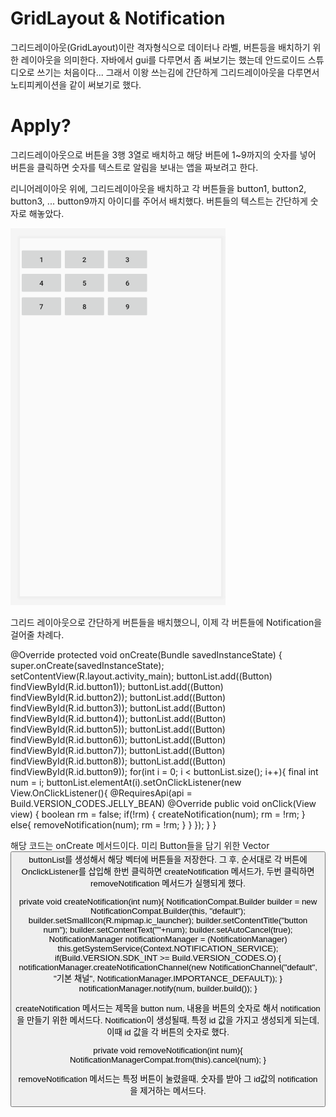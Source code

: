 GridLayout & Notification
========
그리드레이아웃(GridLayout)이란 격자형식으로 데이터나 라벨, 버튼등을 배치하기 위한 레이아웃을 의미한다.
자바에서 gui를 다루면서 좀 써보기는 했는데 안드로이드 스튜디오로 쓰기는 처음이다...
그래서 이왕 쓰는김에 간단하게 그리드레이아웃을 다루면서 노티피케이션을 같이 써보기로 했다.


Apply?
=======
그리드레이아웃으로 버튼을 3행 3열로 배치하고 해당 버튼에 1~9까지의 숫자를 넣어 버튼을 클릭하면 숫자를 텍스트로 알림을 보내는 앱을 짜보려고 한다.


리니어레이아웃 위에, 그리드레이아웃을 배치하고 각 버튼들을 button1, button2, button3, ... button9까지 아이디를 주어서 배치했다.
버튼들의 텍스트는 간단하게 숫자로 해놓았다.

![pp2_GridLayout1](https://github.com/S0rrow/PracticalProject2/blob/master/blog/androidstudio.PNG)

그리드 레이아웃으로 간단하게 버튼들을 배치했으니, 이제 각 버튼들에 Notification을 걸어줄 차례다.

@Override
    protected void onCreate(Bundle savedInstanceState) {
        super.onCreate(savedInstanceState);
        setContentView(R.layout.activity_main);
        buttonList.add((Button) findViewById(R.id.button1));
        buttonList.add((Button) findViewById(R.id.button2));
        buttonList.add((Button) findViewById(R.id.button3));
        buttonList.add((Button) findViewById(R.id.button4));
        buttonList.add((Button) findViewById(R.id.button5));
        buttonList.add((Button) findViewById(R.id.button6));
        buttonList.add((Button) findViewById(R.id.button7));
        buttonList.add((Button) findViewById(R.id.button8));
        buttonList.add((Button) findViewById(R.id.button9));
        for(int i = 0; i < buttonList.size(); i++){
            final int num = i;
            buttonList.elementAt(i).setOnClickListener(new View.OnClickListener(){
                @RequiresApi(api = Build.VERSION_CODES.JELLY_BEAN)
                @Override
                public void onClick(View view) {
                    boolean rm = false;
                    if(!rm) {
                        createNotification(num);
                        rm = !rm;
                    }
                    else{
                        removeNotification(num);
                        rm = !rm;
                    }
                }
            });
        }
    }
    
해당 코드는 onCreate 메서드이다. 미리 Button들을 담기 위한 Vector<Button> buttonList를 생성해서 해당 벡터에 버튼들을 저장한다.
그 후, 순서대로 각 버튼에 OnclickListener를 삽입해 한번 클릭하면 createNotification 메서드가, 두번 클릭하면 removeNotification 메서드가 실행되게 했다.
    
    
private void createNotification(int num){
    NotificationCompat.Builder builder = new NotificationCompat.Builder(this, "default");
    builder.setSmallIcon(R.mipmap.ic_launcher);
    builder.setContentTitle("button num");
    builder.setContentText(""+num);
    builder.setAutoCancel(true);
    NotificationManager notificationManager = (NotificationManager) this.getSystemService(Context.NOTIFICATION_SERVICE);
    if(Build.VERSION.SDK_INT >= Build.VERSION_CODES.O) {
        notificationManager.createNotificationChannel(new NotificationChannel("default", "기본 채널", NotificationManager.IMPORTANCE_DEFAULT));
    }
    notificationManager.notify(num, builder.build());
}


createNotification 메서드는 제목을 button num, 내용을 버튼의 숫자로 해서 notification을 만들기 위한 메서드다.
Notification이 생성될때, 특정 id 값을 가지고 생성되게 되는데, 이때 id 값을 각 버튼의 숫자로 했다.
    
    
private void removeNotification(int num){
   NotificationManagerCompat.from(this).cancel(num);
}


removeNotification 메서드는 특정 버튼이 눌렸을때, 숫자를 받아 그 id값의 notification을 제거하는 메서드다.
    
    
